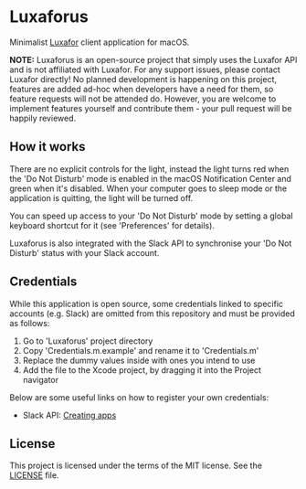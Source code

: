 # Luxaforus

Minimalist [Luxafor](https://luxafor.com/) client application for macOS.

**NOTE:** Luxaforus is an open-source project that simply uses the Luxafor API and is not affiliated with Luxafor. For any support issues, please contact Luxafor directly! No planned development is happening on this project, features are added ad-hoc when developers have a need for them, so feature requests will not be attended do. However, you are welcome to implement features yourself and contribute them - your pull request will be happily reviewed.

## How it works

There are no explicit controls for the light, instead the light turns red when the 'Do Not Disturb' mode is enabled in the macOS Notification Center and green when it's disabled. When your computer goes to sleep mode or the application is quitting, the light will be turned off.

You can speed up access to your 'Do Not Disturb' mode by setting a global keyboard shortcut for it (see 'Preferences' for details).

Luxaforus is also integrated with the Slack API to synchronise your 'Do Not Disturb' status with your Slack account.

## Credentials

While this application is open source, some credentials linked to specific accounts (e.g. Slack) are omitted from this repository and must be provided as follows:

1. Go to 'Luxaforus' project directory
2. Copy 'Credentials.m.example' and rename it to 'Credentials.m'
3. Replace the dummy values inside with ones you intend to use
4. Add the file to the Xcode project, by dragging it into the Project navigator

Below are some useful links on how to register your own credentials:

* Slack API: [Creating apps](https://api.slack.com/slack-apps#creating_apps)

## License

This project is licensed under the terms of the MIT license. See the [LICENSE](LICENSE) file.
